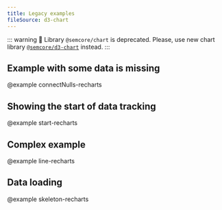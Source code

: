 ```yaml
---
title: Legacy examples
fileSource: d3-chart
---
```


::: warning
:rotating_light: Library `@semcore/chart` is deprecated. Please, use new chart library [`@semcore/d3-chart`](/data-display/area-chart/area-chart-d3-code/) instead.
:::

## Example with some data is missing

@example connectNulls-recharts

## Showing the start of data tracking

@example start-recharts

## Complex example

@example line-recharts

## Data loading

@example skeleton-recharts

